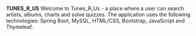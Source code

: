**TUNES_R_US**
Welcome to Tunes_R_Us - a place where a user can search artists, albums, charts and solve quizzes.
The application uses the following technologies: Spring Boot, MySQL, HTML/CSS, Bootstrap, JavaScript and Thymeleaf.
